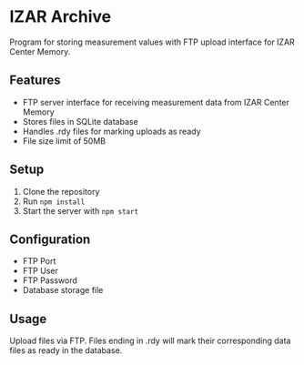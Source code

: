 # IZAR Archive

Program for storing measurement values with FTP upload interface for IZAR Center Memory.

## Features
- FTP server interface for receiving measurement data from IZAR Center Memory
- Stores files in SQLite database
- Handles .rdy files for marking uploads as ready
- File size limit of 50MB

## Setup
1. Clone the repository
2. Run `npm install`
3. Start the server with `npm start`

## Configuration
- FTP Port
- FTP User
- FTP Password
- Database storage file

## Usage
Upload files via FTP. Files ending in .rdy will mark their corresponding data files as ready in the database.